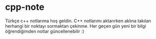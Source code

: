 # cpp-note
Türkçe  c++ notlarıma hoş geldin. C++ notlarımı aktarırken aklına takılan herhangi bir noktayı sormaktan çekinme. Her geçen gün yeni bir bilgi öğrendiğimden notlar
güncellenebilir :)
